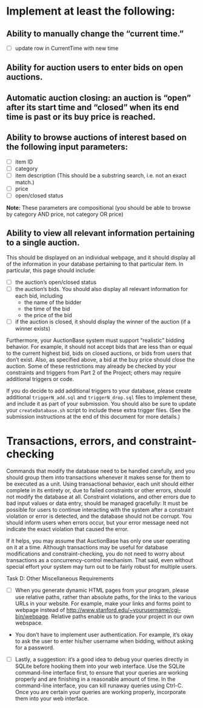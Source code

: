 # Implement at least the following:

## Ability to manually change the “current time.”
- [ ] update row in CurrentTime with new time

## Ability for auction users to enter bids on open auctions.

## Automatic auction closing: an auction is “open” after its start time and “closed” when its end time is past or its buy price is reached.

## Ability to browse auctions of interest based on the following input parameters:
- [ ] item ID
- [ ] category
- [ ] item description (This should be a substring search, i.e. not an exact match.)
- [ ] price
- [ ] open/closed status

**Note:** These parameters are compositional (you should be able to browse by category AND price, not category OR price)

## Ability to view all relevant information pertaining to a single auction.
This should be displayed on an individual webpage, and it should display all of the information in your database pertaining to that particular item. In particular, this page should include:
- [ ] the auction’s open/closed status
- [ ] the auction’s bids. You should also display all relevant information for each bid, including
	- the name of the bidder
	- the time of the bid
	- the price of the bid
- [ ] if the auction is closed, it should display the winner of the auction (if a winner exists)

Furthermore, your AuctionBase system must support “realistic” bidding behavior. For example, it should not accept bids that are less than or equal to the current highest bid, bids on closed auctions, or bids from users that don’t exist. Also, as specified above, a bid at the buy price should close the auction. Some of these restrictions may already be checked by your constraints and triggers from Part 2 of the Project; others may require additional triggers or code.

If you do decide to add additional triggers to your database, please create additional `triggerN_add.sql` and `triggerN_drop.sql` files to implement these, and include it as part of your submission. You should also be sure to update your `createDatabase.sh` script to include these extra trigger files. (See the submission instructions at the end of this document for more details.)

# Transactions, errors, and constraint-checking
Commands that modify the database need to be handled carefully, and you should group them into transactions whenever it makes sense for them to be executed as a unit. Using transactional behavior, each unit should either complete in its entirety or, due to failed constraints or other errors, should not modify the database at all. Constraint violations, and other errors due to bad input values or data entry, should be managed gracefully: It must be possible for users to continue interacting with the system after a constraint violation or error is detected, and the database should not be corrupt. You should inform users when errors occur, but your error message need not indicate the exact violation that caused the error.

If it helps, you may assume that AuctionBase has only one user operating on it at a time. Although transactions may be useful for database modifications and constraint-checking, you do not need to worry about transactions as a concurrency-control mechanism. That said, even without special effort your system may turn out to be fairly robust for multiple users.

Task D: Other Miscellaneous Requirements
- [ ] When you generate dynamic HTML pages from your program, please use relative paths, rather than absolute paths, for the links to the various URLs in your website. For example, make your links and forms point to webpage instead of http://www.stanford.edu/~yourusername/cgi-bin/webpage. Relative paths enable us to grade your project in our own webspace.

- You don’t have to implement user authentication. For example, it’s okay to ask the user to enter his/her username
when bidding, without asking for a password.

- [ ] Lastly, a suggestion: it’s a good idea to debug your queries directly in SQLite before hooking them into your web interface. Use the SQLite command-line interface first, to ensure that your queries are working properly and are finishing in a reasonable amount of time. In the command-line interface, you can kill runaway queries using Ctrl-C. Once you are certain your queries are working properly, incorporate them into your web interface.